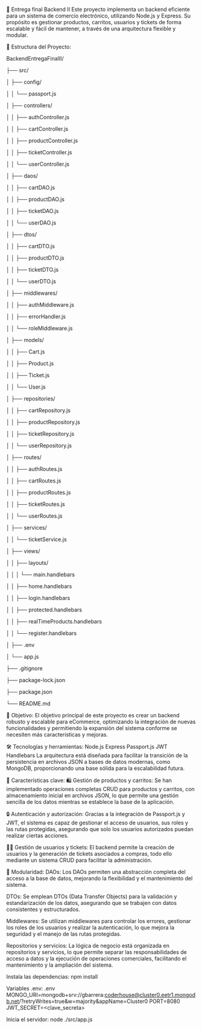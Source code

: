 🚀 Entrega final Backend II
Este proyecto implementa un backend eficiente para un sistema de comercio electrónico, utilizando Node.js y Express. Su propósito es gestionar productos, carritos, usuarios y tickets de forma escalable y fácil de mantener, a través de una arquitectura flexible y modular.

📁 Estructura del Proyecto:

BackendEntregaFinalII/

├── src/

│   ├── config/

│   │   └── passport.js   

│   ├── controllers/

│   │   ├── authController.js  

│   │   ├── cartController.js 

│   │   ├── productController.js

│   │   ├── ticketController.js  

│   │   └── userController.js

│   ├── daos/

│   │   ├── cartDAO.js

│   │   ├── productDAO.js  

│   │   ├── ticketDAO.js   

│   │   └── userDAO.js  

│   ├── dtos/

│   │   ├── cartDTO.js    

│   │   ├── productDTO.js   

│   │   ├── ticketDTO.js 

│   │   └── userDTO.js  

│   ├── middlewares/

│   │   ├── authMiddleware.js   

│   │   ├── errorHandler.js     

│   │   └── roleMiddleware.js 

│   ├── models/

│   │   ├── Cart.js   

│   │   ├── Product.js   

│   │   ├── Ticket.js    

│   │   └── User.js   

│   ├── repositories/

│   │   ├── cartRepository.js 

│   │   ├── productRepository.js   

│   │   ├── ticketRepository.js    

│   │   └── userRepository.js    

│   ├── routes/

│   │   ├── authRoutes.js        

│   │   ├── cartRoutes.js     

│   │   ├── productRoutes.js

│   │   ├── ticketRoutes.js    

│   │   └── userRoutes.js    

│   ├── services/

│   │   └── ticketService.js   

│   ├── views/

│   │   ├── layouts/

│   │   │   └── main.handlebars  

│   │   ├── home.handlebars     

│   │   ├── login.handlebars      

│   │   ├── protected.handlebars   

│   │   ├── realTimeProducts.handlebars 

│   │   └── register.handlebars  

│   ├── .env           

│   └── app.js 

├── .gitignore

├── package-lock.json

├── package.json

└── README.md

🎯 Objetivo:
El objetivo principal de este proyecto es crear un backend robusto y escalable para eCommerce, optimizando la integración de nuevas funcionalidades y permitiendo la expansión del sistema conforme se necesiten más características y mejoras.

🛠️ Tecnologías y herramientas:
Node.js
Express
Passport.js
JWT
Handlebars
La arquitectura está diseñada para facilitar la transición de la persistencia en archivos JSON a bases de datos modernas, como MongoDB, proporcionando una base sólida para la escalabilidad futura.

🌟 Características clave:
🛍️ Gestión de productos y carritos:
Se han implementado operaciones completas CRUD para productos y carritos, con almacenamiento inicial en archivos JSON, lo que permite una gestión sencilla de los datos mientras se establece la base de la aplicación.

🔒 Autenticación y autorización:
Gracias a la integración de Passport.js y JWT, el sistema es capaz de gestionar el acceso de usuarios, sus roles y las rutas protegidas, asegurando que solo los usuarios autorizados puedan realizar ciertas acciones.

🧑‍💻 Gestión de usuarios y tickets:
El backend permite la creación de usuarios y la generación de tickets asociados a compras, todo ello mediante un sistema CRUD para facilitar la administración.

🧩 Modularidad:
DAOs: Los DAOs permiten una abstracción completa del acceso a la base de datos, mejorando la flexibilidad y el mantenimiento del sistema.

DTOs: Se emplean DTOs (Data Transfer Objects) para la validación y estandarización de los datos, asegurando que se trabajen con datos consistentes y estructurados.

Middlewares: Se utilizan middlewares para controlar los errores, gestionar los roles de los usuarios y realizar la autenticación, lo que mejora la seguridad y el manejo de las rutas protegidas.

Repositorios y servicios: La lógica de negocio está organizada en repositorios y servicios, lo que permite separar las responsabilidades de acceso a datos y la ejecución de operaciones comerciales, facilitando el mantenimiento y la ampliación del sistema.

Instala las dependencias: npm install 

Variables .env:
.env
MONGO_URI=mongodb+srv://gbarrera:coderhouse@cluster0.eetr1.mongodb.net/?retryWrites=true&w=majority&appName=Cluster0
PORT=8080
JWT_SECRET=<clave_secreta>

Inicia el servidor: node ./src/app.js
